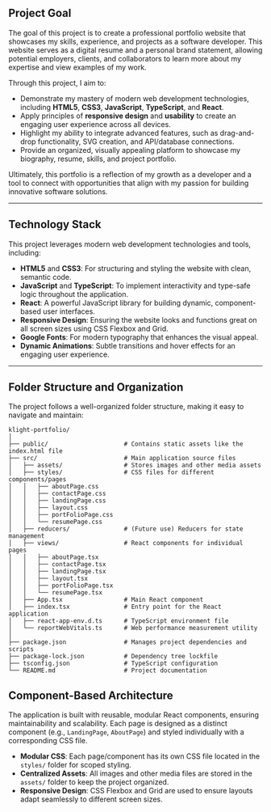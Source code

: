 ## Project Goal

The goal of this project is to create a professional portfolio website that showcases my skills, experience, and projects as a software developer. This website serves as a digital resume and a personal brand statement, allowing potential employers, clients, and collaborators to learn more about my expertise and view examples of my work.

Through this project, I aim to:

- Demonstrate my mastery of modern web development technologies, including **HTML5**, **CSS3**, **JavaScript**, **TypeScript**, and **React**.
- Apply principles of **responsive design** and **usability** to create an engaging user experience across all devices.
- Highlight my ability to integrate advanced features, such as drag-and-drop functionality, SVG creation, and API/database connections.
- Provide an organized, visually appealing platform to showcase my biography, resume, skills, and project portfolio.

Ultimately, this portfolio is a reflection of my growth as a developer and a tool to connect with opportunities that align with my passion for building innovative software solutions.

---

## Technology Stack

This project leverages modern web development technologies and tools, including:

- **HTML5** and **CSS3**: For structuring and styling the website with clean, semantic code.
- **JavaScript** and **TypeScript**: To implement interactivity and type-safe logic throughout the application.
- **React**: A powerful JavaScript library for building dynamic, component-based user interfaces.
- **Responsive Design**: Ensuring the website looks and functions great on all screen sizes using CSS Flexbox and Grid.
- **Google Fonts**: For modern typography that enhances the visual appeal.
- **Dynamic Animations**: Subtle transitions and hover effects for an engaging user experience.

---

## Folder Structure and Organization

The project follows a well-organized folder structure, making it easy to navigate and maintain:

```
klight-portfolio/
│
├── public/                     # Contains static assets like the index.html file
├── src/                        # Main application source files
│   ├── assets/                 # Stores images and other media assets
│   ├── styles/                 # CSS files for different components/pages
│   │   ├── aboutPage.css
│   │   ├── contactPage.css
│   │   ├── landingPage.css
│   │   ├── layout.css
│   │   ├── portFolioPage.css
│   │   └── resumePage.css
│   ├── reducers/               # (Future use) Reducers for state management
│   ├── views/                  # React components for individual pages
│   │   ├── aboutPage.tsx
│   │   ├── contactPage.tsx
│   │   ├── landingPage.tsx
│   │   ├── layout.tsx
│   │   ├── portFolioPage.tsx
│   │   └── resumePage.tsx
│   ├── App.tsx                 # Main React component
│   ├── index.tsx               # Entry point for the React application
│   ├── react-app-env.d.ts      # TypeScript environment file
│   └── reportWebVitals.ts      # Web performance measurement utility
│
├── package.json                # Manages project dependencies and scripts
├── package-lock.json           # Dependency tree lockfile
├── tsconfig.json               # TypeScript configuration
└── README.md                   # Project documentation
```

## Component-Based Architecture

The application is built with reusable, modular React components, ensuring maintainability and scalability. Each page is designed as a distinct component (e.g., `LandingPage`, `AboutPage`) and styled individually with a corresponding CSS file. 

- **Modular CSS**: Each page/component has its own CSS file located in the `styles/` folder for scoped styling.
- **Centralized Assets**: All images and other media files are stored in the `assets/` folder to keep the project organized.
- **Responsive Design**: CSS Flexbox and Grid are used to ensure layouts adapt seamlessly to different screen sizes.